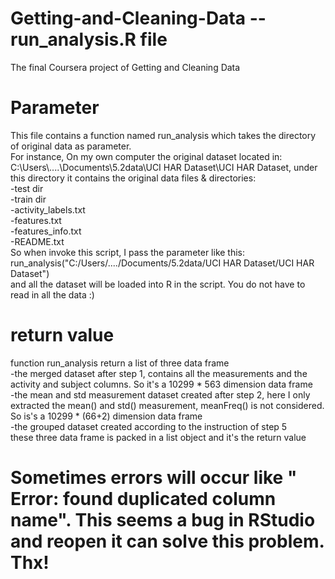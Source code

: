 # Getting-and-Cleaning-Data -- run_analysis.R file
The final Coursera project of Getting and Cleaning Data 
# Parameter
This file contains a function named run_analysis which takes the directory of original data as parameter.  
For instance, On my own computer the original dataset located in:  
C:\Users\\....\Documents\5.2data\UCI HAR Dataset\UCI HAR Dataset, under this directory it contains the original data files & directories:  
-test dir  
-train dir  
-activity_labels.txt  
-features.txt  
-features_info.txt  
-README.txt  
So when invoke this script, I pass the parameter like this:  
run_analysis("C:/Users/..../Documents/5.2data/UCI HAR Dataset/UCI HAR Dataset")  
and all the dataset will be loaded into R in the script.
You do not have to read in all the data :)  

# return value
function run_analysis return a list of three data frame  
-the merged dataset after step 1, contains all the measurements and the activity and subject columns. So it's a 10299 * 563 dimension data frame  
-the mean and std measurement dataset created after step 2, here I only extracted the mean() and std() measurement, meanFreq() is not considered. So is's a 10299 * (66+2) dimension data frame  
-the grouped dataset created according to the instruction of step 5  
these three data frame is packed in a list object and it's the return value  
# Sometimes errors will occur like " Error: found duplicated column name". This seems a bug in RStudio and reopen it can solve this   problem. Thx!   

